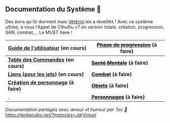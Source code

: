 ## Documentation du Système :squid:

Des éons qu'_ils_ dorment mais [Vétérini](https://github.com/HavlockV) les a réveillés ! Avec ce système ultime, à vous l'Appel de Cthulhu v7 en version totale: création, progression, SAN, combat,... 
Le MUST have !

[Guide de l'utilisateur](./pages/users-guide.md) (en cours) | ~~[Phase de progression](./pages/chardev.md)~~ (à faire)
-|-
**[Table des Commandes](./pages/commands_cheat_sheet.md) (en cours)** | **~~[Santé Mentale](./pages/sanity.md)~~ (à faire)**
**[Liens (pour les jets)](./pages/links.md) (en cours)** | **~~[Combat](./pages/combat.md)~~ (à faire)**
**[Création de personnage](./pages/character_creation.md) (à faire)** | **~~[Objets](./pages/items.md)~~ (à faire)**
. | **~~[Personnages](./pages/actors.md)~~ (à faire)**

_Documentation partagée avec amour et horreur par Toc :squid: https://tentacules.net/?motscles=JdrVirtuel_
